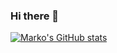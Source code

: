### Hi there 👋

[![Marko's GitHub stats](https://github-readme-stats.vercel.app/api?username=markomiric&show_icons=true&theme=github_dark&hide=stars,issues,contribs)](https://github.com/anuraghazra/github-readme-stats)

<!--
**markomiric/markomiric** is a ✨ _special_ ✨ repository because its `README.md` (this file) appears on your GitHub profile.

Here are some ideas to get you started:

- 🔭 I’m currently working on ...
- 🌱 I’m currently learning ...
- 👯 I’m looking to collaborate on ...
- 🤔 I’m looking for help with ...
- 💬 Ask me about ...
- 📫 How to reach me: ...
- 😄 Pronouns: ...
- ⚡ Fun fact: ...
-->
